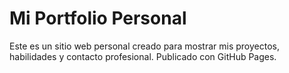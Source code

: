 # Mi Portfolio Personal

Este es un sitio web personal creado para mostrar mis proyectos, habilidades y contacto profesional. Publicado con GitHub Pages.
